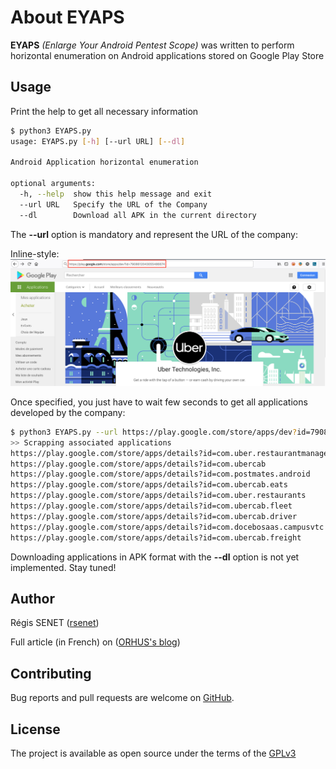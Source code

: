 # About EYAPS

**EYAPS** *(Enlarge Your Android Pentest Scope)* was written to perform horizontal enumeration on Android applications
stored on Google Play Store

## Usage

Print the help to get all necessary information

```bash
$ python3 EYAPS.py
usage: EYAPS.py [-h] [--url URL] [--dl]

Android Application horizontal enumeration

optional arguments:
  -h, --help  show this help message and exit
  --url URL   Specify the URL of the Company
  --dl        Download all APK in the current directory
```

The **--url** option is mandatory and represent the URL of the company:

Inline-style: 
![alt text](doc/example.png "Uber example")

Once specified, you just have to wait few seconds to get all applications developed by the company:

```bash
$ python3 EYAPS.py --url https://play.google.com/store/apps/dev?id=7908612043055486674
>> Scrapping associated applications
https://play.google.com/store/apps/details?id=com.uber.restaurantmanager
https://play.google.com/store/apps/details?id=com.ubercab
https://play.google.com/store/apps/details?id=com.postmates.android
https://play.google.com/store/apps/details?id=com.ubercab.eats
https://play.google.com/store/apps/details?id=com.uber.restaurants
https://play.google.com/store/apps/details?id=com.ubercab.fleet
https://play.google.com/store/apps/details?id=com.ubercab.driver
https://play.google.com/store/apps/details?id=com.docebosaas.campusvtc
https://play.google.com/store/apps/details?id=com.ubercab.freight
```

Downloading applications in APK format with the **--dl** option is not yet implemented. Stay tuned!

## Author

Régis SENET ([rsenet](https://github.com/rsenet))

Full article (in French) on ([ORHUS's blog](https://orhus.fr/2021/05/25/enumeration-horizontale-dapplications-sur-google-play-store/))

## Contributing

Bug reports and pull requests are welcome on [GitHub](https://github.com/rsenet/EYAPS).

## License

The project is available as open source under the terms of the [GPLv3](https://www.gnu.org/licenses/quick-guide-gplv3.en.html)

